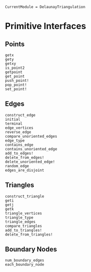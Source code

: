 ```@meta 
CurrentModule = DelaunayTriangulation
```

# Primitive Interfaces 

## Points 

```@docs 
getx
gety
getxy
is_point2 
getpoint
get_point
push_point!
pop_point!
set_point!
```

## Edges 

```@docs 
construct_edge
initial
terminal
edge_vertices
reverse_edge
compare_unoriented_edges
edge_type
contains_edge
contains_unoriented_edge
add_to_edges!
delete_from_edges!
delete_unoriented_edge!
random_edge
edges_are_disjoint
```

## Triangles 

```@docs 
construct_triangle
geti
getj
getk
triangle_vertices
triangle_type
triangle_edges
compare_triangles
add_to_triangles!
delete_from_triangles!
```

## Boundary Nodes 

```@docs 
num_boundary_edges
each_boundary_node
```